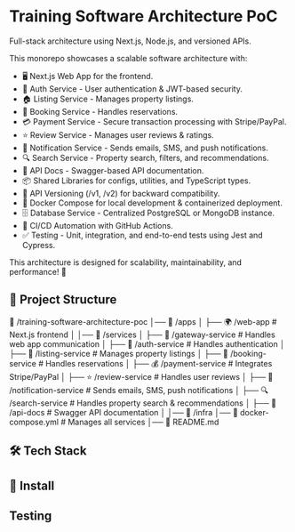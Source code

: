 # Training Software Architecture PoC
Full-stack architecture using Next.js, Node.js, and versioned APIs.

This monorepo showcases a scalable software architecture with:

* 🖥️ Next.js Web App for the frontend.
* 🔐 Auth Service - User authentication & JWT-based security.
* 🏠 Listing Service - Manages property listings.
* 📅 Booking Service - Handles reservations.
* 💳 Payment Service - Secure transaction processing with Stripe/PayPal.
* ⭐ Review Service - Manages user reviews & ratings.
* 📩 Notification Service - Sends emails, SMS, and push notifications.
* 🔍 Search Service - Property search, filters, and recommendations.
* 📖 API Docs - Swagger-based API documentation.
* 📦 Shared Libraries for configs, utilities, and TypeScript types.
* 📡 API Versioning (/v1, /v2) for backward compatibility.
* 🐳 Docker Compose for local development & containerized deployment.
* 🗄️ Database Service - Centralized PostgreSQL or MongoDB instance.
* 🔄 CI/CD Automation with GitHub Actions.
* ✅ Testing - Unit, integration, and end-to-end tests using Jest and Cypress.

This architecture is designed for scalability, maintainability, and performance! 🚀

## 📂 Project Structure
📂 /training-software-architecture-poc │── 📂 /apps │ ├── 🌍 /web-app # Next.js frontend │ │── 📂 /services │ ├── 🔗 /gateway-service # Handles web app communication │ ├── 🔐 /auth-service # Handles authentication │ ├── 🏡 /listing-service # Manages property listings │ ├── 📅 /booking-service # Handles reservations │ ├── 💰 /payment-service # Integrates Stripe/PayPal │ ├── ⭐ /review-service # Handles user reviews │ ├── 📩 /notification-service # Sends emails, SMS, push notifications │ ├── 🔍 /search-service # Handles property search & recommendations │ ├── 📄 /api-docs # Swagger API documentation │ │── 📂 /infra │── 🐳 docker-compose.yml # Manages all services │── 📖 README.md

## 🛠️ Tech Stack

## 📜 Install

## Testing